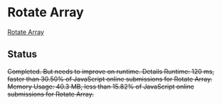 # Rotate Array

[Rotate Array](https://leetcode.com/problems/rotate-array/)

## Status
~~Completed. But needs to improve on runtime.
Details 
Runtime: 120 ms, faster than 30.50% of JavaScript online submissions for Rotate Array.
Memory Usage: 40.3 MB, less than 15.82% of JavaScript online submissions for Rotate Array.~~